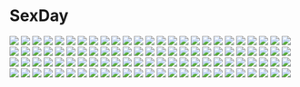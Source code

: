 # SexDay
![](https://konachan.com/jpeg/6f1a277932d1e28a35e6b4876817f338/Konachan.com%20-%20189349%20blue_eyes%20blue_hair%20blush%20food%20fruit%20gomi_chiri%20hatsune_miku%20jpeg_artifacts%20paper%20strawberry%20tears%20twintails%20vocaloid.jpg)
![](https://konachan.com/jpeg/72c318fc7117b98a5a8803a7f9dc1985/Konachan.com%20-%20240984%20blue_eyes%20boots%20bow%20breasts%20brown_hair%20building%20city%20dress%20gloves%20green_eyes%20honda_mio%20idolmaster%20long_hair%20microphone%20navel%20skirt%20snow%20tree.jpg)
![](https://konachan.com/image/586ff1ffd8a749ad734f7573c908e077/Konachan.com%20-%20231880%20breasts%20cake%20candy%20dress%20food%20fruit%20headphones%20kanola_u%20long_hair%20pink_eyes%20pink_hair%20sonico%20super_sonico.jpg)
![](https://konachan.com/jpeg/5b12929c42829ec4792219b1d0547427/Konachan.com%20-%20172223%202girls%20blonde_hair%20brown_hair%20effordom_soft%20game_cg%20long_hair%20red_eyes%20school_uniform%20senmu%20sonoyama_aoi%20yagiura_nagi%20yume_ka_utsutsu_ka_matryoshka.jpg)
![](https://konachan.com/image/91d01ba0161d1a3f9c06cca4f59e47ce/Konachan.com%20-%20111746%202girls%20blonde_hair%20blue_eyes%20brown_eyes%20brown_hair%20gloves%20gun%20gunslinger_girl%20henrietta%20long_hair%20short_hair%20sono%20suit%20triela%20twintails%20weapon.jpg)
![](https://konachan.com/image/a546bb3521bc2015da73fa1641e95a66/Konachan.com%20-%2098663%202girls%20ayase_hazuki%20hat%20himekaidou_hatate%20panties%20phone%20shameimaru_aya%20thighhighs%20touhou%20underwear.jpg)
![](https://konachan.com/image/9e4b3982d02fd1150fb9aff098c0970a/Konachan.com%20-%20278642%20apron%20blonde_hair%20blush%20braids%20brown_eyes%20bunny%20candy%20food%20fruit%20futaba_anzu%20greatpengh%20idolmaster%20loli%20long_hair%20maid%20strawberry.jpg)
![](https://konachan.com/jpeg/c2539cc30235de724849f636d29029e6/Konachan.com%20-%2046932%20flyable_heart%20game_cg%20hayakawa_megumi%20itou_noiji%20school_uniform%20shirasagi_mayuri%20sumeragi_souryuu%20yaeno_kei.jpg)
![](https://konachan.com/image/728298a8ea17eff71afa72c4ba56aec5/Konachan.com%20-%20179533%20blonde_hair%20blue_eyes%20blue_hair%20blush%20bow%20dress%20flandre_scarlet%20hat%20long_hair%20red_eyes%20remilia_scarlet%20risutaru%20short_hair%20skirt%20touhou%20vampire%20wings.jpg)
![](https://konachan.com/jpeg/f057e834b2ec5536d648077ef7e82c5f/Konachan.com%20-%20126433%20barefoot%20blonde_hair%20blush%20flat_chest%20loli%20long_hair%20navel%20nisemonogatari%20nude%20oshino_shinobu%20pointed_ears%20tanabe_kyou%20white%20yellow_eyes.jpg)
![](https://konachan.com/image/7af72b0b7e6c78b1851c2188839b372e/Konachan.com%20-%2085199%20black_hair%20blue_eyes%20breasts%20cleavage%20glasses%20nude%20read_or_die%20water%20white%20yomiko_readman.jpg)
![](https://konachan.com/jpeg/33a9abb75571387eeaf89f9c229a39ff/Konachan.com%20-%20174253%20bed%20blonde_hair%20blush%20bra%20breasts%20censored%20game_cg%20hulotte%20ikegami_akane%20nipples%20penis%20purple_eyes%20pussy%20sex%20short_hair%20socks%20spread_legs%20underwear.jpg)
![](https://konachan.com/jpeg/47f9041b1ad10b32bf1d6e8573d43908/Konachan.com%20-%20287016%20anthropomorphism%20barefoot%20bikini%20black_hair%20blush%20breasts%20cameltoe%20choker%20cleavage%20clouds%20hoodie%20long_hair%20ponytail%20red_eyes%20sky%20swimsuit%20water%20weapon.jpg)
![](https://konachan.com/image/d3c145cee8ce1e28114a3ce520d0646c/Konachan.com%20-%2052433%20ikkitousen%20ryofu_housen%20ryomou_shimei%20sonken_chuubou%20sonsaku_hakufu.jpg)
![](https://konachan.com/jpeg/0f9d3e36c1b40bc225feb6ce71a9cd89/Konachan.com%20-%20117703%20bath%20blush%20breasts%20cube%20game_cg%20green_eyes%20kantoku%20minagawa_yuuhi%20nagamine_tomoki%20nipples%20nude%20orange_hair%20your_diary.jpg)
![](https://konachan.com/jpeg/b58a339fc4f40afbbdad4356ba5d3672/Konachan.com%20-%20167882%20akatsuki_kirika%20black_hair%20blonde_hair%20blush%20bodysuit%20bondage%20erect_nipples%20eto%20shackles%20skintight%20thighhighs%20transparent%20tsukuyomi_shirabe.jpg)
![](https://konachan.com/image/b46bf9870b2c4e32f2ef1da2ff061da9/Konachan.com%20-%2025923%20agatsuma_soubi%20aoyagi_ritsuka%20catboy%20loveless%20ritsuka%20shounen_ai%20soubi.jpg)
![](https://konachan.com/image/c22ef16618c8206b9066bc1c82df5812/Konachan.com%20-%2043051%20anus%20ass%20breasts%20long_hair%20maid%20mikeou%20miraroma%20mitha%20nipples%20nopan%20open_shirt%20pussy%20tagme%20topless%20tsukimiya_kaede%20uncensored.jpg)
![](https://konachan.com/image/71808bfa1d5e29b5a5768eefdff4cb04/Konachan.com%20-%20170082%20black_hair%20brown_eyes%20brown_hair%20building%20clouds%20gray_eyes%20group%20headband%20isuzu_hana%20orange_hair%20reizei_mako%20skirt%20sky%20suzukishi%20takebe_saori%20weapon.jpg)
![](https://konachan.com/jpeg/02316dfc99f7b16f908b36c6b648cb9d/Konachan.com%20-%20274541%20bikini%20black_hair%20breasts%20elbow_gloves%20eric_muentes%20garter%20gloves%20horns%20long_hair%20navel%20purple_eyes%20shadowverse%20shingeki_no_bahamut%20signed%20swimsuit.jpg)
![](https://konachan.com/image/49a49e1a7f521231005d506e3490bbee/Konachan.com%20-%2016586%20comic_party%20tachikawa_ikumi.jpg)
![](https://konachan.com/image/09ba03e41146da057442451eaab2e98d/Konachan.com%20-%20161672%20breasts%20candy%20date_a_live%20itaru_chokusha%20itsuka_kotori%20lollipop%20long_hair%20navel%20nipples%20nude%20pussy%20red_eyes%20red_hair%20ribbons%20twintails%20uncensored.jpg)
![](https://konachan.com/image/07e7395d979fc9eedc9a3d89c0f2ba83/Konachan.com%20-%2014587%20anthropomorphism%20me%20os-tan%20windows.jpg)
![](https://konachan.com/jpeg/1a8c31f13f516a829887af32e89b4856/Konachan.com%20-%20200609%20apron%20ass%20blush%20brown_hair%20food%20game_cg%20hanasaki_nonoka%20hontani_kanae%20panties%20saga_planets%20school_uniform%20short_hair%20skirt%20underwear%20yellow_eyes.jpg)
![](https://konachan.com/image/68e616ce966ec40482e2b4d27f7fafa7/Konachan.com%20-%20236067%20aliasing%20bodysuit%20cherry_blossoms%20flowers%20guilty_crown%20hate_ani_hikae%20long_hair%20navel%20pink_hair%20tree%20yuzuriha_inori.jpg)
![](https://konachan.com/image/432893d5548b7be7549c792299152379/Konachan.com%20-%2093551%20cc%20code_geass%20lelouch_lamperouge%20male%20witchonly.jpg)
![](https://konachan.com/image/5fd781321b429f113897d0ac23e715f8/Konachan.com%20-%2016233%20blonde_hair%20gun%20hellsing%20seras_victoria%20weapon.jpg)
![](https://konachan.com/image/6ff61bd0731ebe2408ef57898644ff68/Konachan.com%20-%20145374%20boots%20original%20pointed_ears%20tsuchiya.jpg)
![](https://konachan.com/jpeg/f5e97a80183bb9d44512eebf2b361d6e/Konachan.com%20-%20198743%20ass%20blonde_hair%20blush%20cameltoe%20nova%20original%20panties%20pink_eyes%20school_uniform%20short_hair%20striped_panties%20tagme%20thighhighs%20underwear%20white.jpg)
![](https://konachan.com/image/b0f095d06bd8afe364e8ae866b700ca7/Konachan.com%20-%208644%20fuyou_kaede%20group%20lisianthus%20male%20nerine%20pointed_ears%20primula%20shigure_asa%20shuffle%20thighhighs%20tsuchimi_rin.jpg)
![](https://konachan.com/image/e2b2dbeb678efb805b6f3cee01861708/Konachan.com%20-%206424%20carnelian%20kawakabe_momoka%20long_hair%20red_eyes%20ribbons%20touka_gettan.jpg)
![](https://konachan.com/image/b55ec563a5ef4085edefd4a4f3638e1a/Konachan.com%20-%20178660%20blonde_hair%20chibi%20dengeki_moeoh%20horns%20namo%20original%20scan.jpg)
![](https://konachan.com/image/5675c0f88c286245842f50e13ed01757/Konachan.com%20-%20267145%20blonde_hair%20building%20chen_bin%20clouds%20food%20keisenko_%28touhou%29%20loli%20long_hair%20red_eyes%20shade%20sky%20thighhighs%20torii%20touhou.jpg)
![](https://konachan.com/jpeg/ebd8b1eb9fd4620a2c5ce8c325872615/Konachan.com%20-%20287808%20angel%20blonde_hair%20blue_eyes%20dress%20long_hair%20ne-on%20original%20sky%20stars%20wings.jpg)
![](https://konachan.com/jpeg/cac8a8eae256db3b7fbce6c297ae0a19/Konachan.com%20-%20240269%20brown_eyes%20brown_hair%20bubbles%20cropped%20dsmile%20misaka_mikoto%20short_hair%20to_aru_kagaku_no_railgun%20to_aru_majutsu_no_index%20waifu2x.jpg)
![](https://konachan.com/jpeg/d027f33e943cc0d4e1847bad455417ef/Konachan.com%20-%20280459%20.com%20blonde_hair%20blush%20breasts%20cleavage%20fang%20flat_chest%20gloves%20group%20horns%20loli%20long_hair%20pantyhose%20red_eyes%20short_hair%20skirt%20thighhighs%20yellow_eyes.jpg)
![](https://konachan.com/image/82340e419399e0e32dde6a8e2415f395/Konachan.com%20-%20235464%20ass%20blush%20breasts%20no_bra%20nori_tamago%20pink_hair%20red_eyes%20saigyouji_yuyuko%20short_hair%20skirt%20thighhighs%20touhou.jpg)
![](https://konachan.com/jpeg/be9f313e621fa1e41a53130e65b1fcac/Konachan.com%20-%20297933%202girls%20ass%20blue_eyes%20blue_hair%20brown_hair%20cropped%20ensemble_%28company%29%20kimishima_ao%20long_hair%20miyama_mizuki%20nekonishi_akie%20nipples%20nude%20purple_eyes%20yuri.jpg)
![](https://konachan.com/image/db9870f1a3cbc2cfa0cf2e7d27d6b7b4/Konachan.com%20-%20279620%20animal%20bike_shorts%20drink%20fish%20fueto_hiroki%20headphones%20original%20shorts%20underwater%20water.jpg)
![](https://konachan.com/jpeg/d7a3efbc85f2c26bd7222f678be75931/Konachan.com%20-%20125266%205_nenme_no_houkago%20kantoku%20miyaguchi_kei%20original%20pantyhose%20white.jpg)
![](https://konachan.com/image/161887e39604b2271e022b4eee97e714/Konachan.com%20-%20278359%20blue_hair%20braids%20building%20food%20green_eyes%20ice_cream%20long_hair%20necklace%20ohara_mari%20pantyhose%20ponytail%20purple_eyes%20short_hair%20signed%20yellow_eyes.jpg)
![](https://konachan.com/image/5b66a6abe889f4b78aa1b00c3730f384/Konachan.com%20-%20266828%20animal_ears%20black_hair%20blue_eyes%20catgirl%20gloves%20jun_%285455454541%29%20katana%20long_hair%20original%20pantyhose%20skirt%20sword%20weapon.jpg)
![](https://konachan.com/image/df17126187011cf6427d53b125dd620b/Konachan.com%20-%2054264%20gond%20hatsune_miku%20vocaloid.jpg)
![](https://konachan.com/jpeg/135cf5cf0338eb688fdd492e9d6645e7/Konachan.com%20-%20298810%202girls%20aikatsu%21%20animal%20blue_eyes%20bow%20brown_eyes%20cat%20computer%20kneehighs%20long_hair%20pajamas%20ponytail%20quro%20red_hair%20shorts%20socks%20twintails%20waifu2x.jpg)
![](https://konachan.com/image/f11f026f8e2a7db4475e05e596f2590b/Konachan.com%20-%20297907%20blue_hair%20kiwikong%20maid%20rem_%28re%3Azero%29%20re%3Azero_kara_hajimeru_isekai_seikatsu%20short_hair%20signed%20thighhighs.jpg)
![](https://konachan.com/image/f7130b921a8617523f995f1a949e0e49/Konachan.com%20-%20178490%20aqua_eyes%20blonde_hair%20headphones%20kagamine_len%20kagamine_rin%20male%20nidy-2d-%20short_hair%20shorts%20tie%20vocaloid%20watermark.jpg)
![](https://konachan.com/image/75db1f0452213bfe2a4107567f1b8b06/Konachan.com%20-%20157910%20black%20bra%20erect_nipples%20goggles%20hat%20red_eyes%20stockings%20tagme%20tagme_%28artist%29%20underwear.jpg)
![](https://konachan.com/jpeg/f2061d146dcc1956e20b79b4e9999572/Konachan.com%20-%20281515%20animal_ears%20anthropomorphism%20azur_lane%20blush%20bunny_ears%20close%20gray_hair%20headband%20laffey_%28azur_lane%29%20loli%20pink%20suzune_rena%20twintails.jpg)
![](https://konachan.com/jpeg/4925883e185e8d7a3237f00726314a13/Konachan.com%20-%20191349%20animal_ears%20ass%20ayase_eri%20blush%20breasts%20catgirl%20group%20hoshizora_rin%20minami_kotori%20nipples%20nude%20pussy%20socks%20sonoda_umi%20tail%20thighhighs%20uncensored.jpg)
![](https://konachan.com/jpeg/96548c9bc531630cd43e491713621273/Konachan.com%20-%20127520%20cat_smile%20long_hair%20louise_fran%C3%A7oise_le_blanc_de_la_valli%C3%A8re%20pink_hair%20transparent%20vector%20zero_no_tsukaima.jpg)
![](https://konachan.com/image/6e0c5a9948bc871432e2076baa93a374/Konachan.com%20-%2028593%20anal%20breasts%20censored%20chu_x_chu%20cum%20game_cg%20nipples%20open_shirt%20panties%20panty_pull%20penis%20pussy%20pussy_juice%20sex%20stockings%20underwear%20unisonshift%20vibrator.jpg)
![](https://konachan.com/jpeg/79f1df8213af0ae5ac0a2bc72da080ae/Konachan.com%20-%20212618%20aliasing%20brown_eyes%20brown_hair%20dress%20flowers%20idolmaster%20idolmaster_cinderella_girls%20long_hair%20necklace%20shimamura_uzuki%20yuuki_tatsuya.jpg)
![](https://konachan.com/jpeg/a1b95f1f180beab8dad1518fde51598e/Konachan.com%20-%20280701%20blue_hair%20breasts%20game_cg%20kadomi_ibarako%20long_hair%20navel_%28company%29%20red_eyes%20ribbons%20school_uniform%20skirt%20spiral%21%21%20tanihara_natsuki.jpg)
![](https://konachan.com/image/1971ea450a4f18635a05ba9b13867011/Konachan.com%20-%20150020%20ass%20black_hair%20cameltoe%20green_eyes%20jpeg_artifacts%20momojiri_taiiku_onna_kyoushi%20short_hair%20takahashi_record%20takazawa_aoi%20thighhighs.jpg)
![](https://konachan.com/jpeg/b8a4661bf0d9beef116ec5c61c04171d/Konachan.com%20-%2046363%20bikini%20blonde_hair%20nitta_aki%20purple_eyes%20ribbons%20signed%20soul_link%20swimsuit%20transparent%20twintails%20vector.jpg)
![](https://konachan.com/jpeg/f08a1a4e762181737264987b2cbee805/Konachan.com%20-%20207558%20black_hair%20blush%20breasts%20censored%20game_cg%20glace%20hikage_honoka%20long_hair%20nipples%20nude%20penis%20purple_eyes%20pussy%20pussy_juice%20saeki_nao%20sex.jpg)
![](https://konachan.com/image/39566c54011a110b3697f877da7cd967/Konachan.com%20-%2032883%20tagme.jpg)
![](https://konachan.com/image/205d1399ad26a1a075930b0a26857417/Konachan.com%20-%2061691%20hatsune_miku%20vocaloid.jpg)
![](https://konachan.com/image/c0ee3cb99699a8849f2e82cfb85927d4/Konachan.com%20-%20105584%202girls%20blue_hair%20blush%20brown_eyes%20brown_hair%20cheerleader%20green_eyes%20headband%20index%20long_hair%20misaka_mikoto%20navel%20short_hair%20wink.jpg)
![](https://konachan.com/image/8dc01744583bee12c1ebc62f6793bc0b/Konachan.com%20-%20227789%20barefoot%20beach%20bikini%20blue_eyes%20breasts%20crossover%20granblue_fantasy%20green_hair%20horns%20idolmaster%20no_bra%20pink_hair%20summer%20swimsuit%20takagaki_kaede.jpg)
![](https://konachan.com/image/97903bd42766ceeb09ef417e4b986d54/Konachan.com%20-%20109657%20bicolored_eyes%20hatsune_miku%20vocaloid.jpg)
![](https://konachan.com/jpeg/66af44628f580d94a509090486dd4943/Konachan.com%20-%20222904%20akame_%28akamiru%29%20blush%20bra%20breasts%20brown_hair%20close%20cropped%20green_eyes%20katou_megumi%20long_hair%20nipple_slip%20nipples%20scan%20underwear.jpg)
![](https://konachan.com/jpeg/85bae0c433fe9bd0492e58603e8793e0/Konachan.com%20-%20281051%20blush%20breasts%20fate_grand_order%20fate_%28series%29%20gray_hair%20kama_%28fate_grand_order%29%20red_eyes%20ribbons%20shikitani_asuka%20short_hair%20signed.jpg)
![](https://konachan.com/image/69314aa24636a8d17d60eac2976280ab/Konachan.com%20-%2013825%20all_male%20death_note%20food%20fruit%20l%20male%20strawberry.jpg)
![](https://konachan.com/jpeg/3842b173e82a0c89ba7de00660cb6531/Konachan.com%20-%20302436%20cameltoe%20game_cg%20himefuuro%20missing-x-link%20panties%20pink_hair%20purple_eyes%20tagme_%28artist%29%20underwear.jpg)
![](https://konachan.com/image/7c311b19505284da081de43d973aaf5d/Konachan.com%20-%20256942%202girls%20black_hair%20blonde_hair%20breasts%20cleavage%20close%20elbow_gloves%20fate_%28series%29%20gloves%20headdress%20long_hair%20navel%20red_eyes%20signed%20twintails%20yang-do.jpg)
![](https://konachan.com/image/a2d425f401d23ae6c2c0d2936639812d/Konachan.com%20-%20283511%20brown_hair%20dress%20flowers%20long_hair%20original%20rshow%20water%20yellow_eyes.jpg)
![](https://konachan.com/jpeg/94aaa1cad375a45b0def72e24091a065/Konachan.com%20-%20169921%202girls%20aoki_lapis%20april4luck%20aqua_hair%20butterfly%20gloves%20long_hair%20merli%20purple_hair%20scarf%20shorts%20skirt%20thighhighs%20vocaloid%20watermark.jpg)
![](https://konachan.com/image/ce74765d852a78f8b9566738305e9fdc/Konachan.com%20-%2030728%20iriya_kana%20iriya_no_sora_ufo_no_natsu%20long_hair%20purple_hair%20red_eyes%20school_uniform.jpg)
![](https://konachan.com/image/d38af12b98152a37c7453eee558b2ae9/Konachan.com%20-%2029955%20iizuki_tasuku%20tagme.jpg)
![](https://konachan.com/jpeg/f7e35d526139cbfded35d6b614522424/Konachan.com%20-%2033362%20close%20kitsu_chiri%20sayonara_zetsubou_sensei.jpg)
![](https://konachan.com/jpeg/36d8644736a9eb0715ce64d207e716e5/Konachan.com%20-%20291093%202girls%20anal%20anus%20ass%20bikini%20blonde_hair%20breasts%20donedone%20fingering%20long_hair%20maplestory%20nipples%20pink_hair%20pussy%20short_hair%20swimsuit%20uncensored.jpg)
![](https://konachan.com/jpeg/ce531e1c335f8398a8f5b27cf316436d/Konachan.com%20-%20277478%20all_male%20black_hair%20blue_eyes%20hug%20izumo_kasumi_%28nijisanji%29%20male%20nijisanji%20school_uniform%20shirt%20short_hair%20socks%20waifu2x%20yama_bukiiro.jpg)
![](https://konachan.com/jpeg/195514244dbd9e686341e5436e34af52/Konachan.com%20-%20186846%20braids%20dress%20flowers%20gloves%20horns%20long_hair%20original%20rose%20yumeichigo_alice.jpg)
![](https://konachan.com/jpeg/4a17187b1088a37db4495ec355c97633/Konachan.com%20-%20130734%20blonde_hair%20blush%20breast_hold%20breasts%20censored%20eyepatch%20game_cg%20irina_e_tolstaia%20makita_maki%20nipples%20penis%20pussy%20pussy_juice%20sex%20spread_legs.jpg)
![](https://konachan.com/jpeg/6de3ea6ee495ff483ccc47ade76655ef/Konachan.com%20-%20225274%20love_live%21_school_idol_project%20signed%20tomiwo%20yazawa_nico.jpg)
![](https://konachan.com/image/45be8c1c35c88d4f2999f0fc99fad0f2/Konachan.com%20-%20264566%202girls%20ass%20atago_%28kancolle%29%20black_hair%20blonde_hair%20blush%20breasts%20cait%20green_eyes%20hat%20navel%20nipples%20pantyhose%20red_eyes%20thighhighs%20torn_clothes%20wet.jpg)
![](https://konachan.com/image/95073f63c0c10e35b14ce5d8be97abc7/Konachan.com%20-%20204629%20aqua_eyes%20blonde_hair%20bubbles%20headdress%20original%20sakimichan%20underwater%20water%20watermark.jpg)
![](https://konachan.com/jpeg/0e103f29ab7731a2bdb59d2c6958e75d/Konachan.com%20-%2067700%20carnelian%20cyan%20headphones%20para-sol%20yatabe_miu.jpg)
![](https://konachan.com/image/98257f3b14edb47542a1a8b96b5ac450/Konachan.com%20-%20203691%20book%20drink%20elbow_gloves%20gloves%20long_hair%20patchouli_knowledge%20pink_hair%20pupil_g%20red_eyes%20thighhighs%20touhou%20underboob.jpg)
![](https://konachan.com/image/6fc03b76b94b4dd7a34be9848db3c8fd/Konachan.com%20-%208215%20clamp%20clover%20ora_%28clover%29.jpg)
![](https://konachan.com/jpeg/7876524f1742edcc0a93dff5484b06b9/Konachan.com%20-%20198733%20bed%20blonde_hair%20blue_eyes%20blush%20fast-runner-2024%20kousaka_kirino%20long_hair%20no_bra%20open_shirt%20panties%20thighhighs%20underwear.jpg)
![](https://konachan.com/image/32d12070b7dc348d6cce0c78992ff473/Konachan.com%20-%20282376%20aqua_eyes%20blonde_hair%20breasts%20cleavage%20dylannn%20long_hair%20military%20original%20pantyhose%20skirt%20uniform%20white.jpg)
![](https://konachan.com/jpeg/5af775306d31585a028bd0f13e97854d/Konachan.com%20-%20236838%202girls%20anal%20anus%20ass%20black_hair%20blush%20bondage%20brown_hair%20censored%20cropped%20crying%20eto%20headband%20long_hair%20miko%20nopan%20pussy%20sex%20skirt%20tears%20wink.jpg)
![](https://konachan.com/jpeg/918d21cd9dcde26321557b415d214fb6/Konachan.com%20-%2055978%20bakemonogatari%20close%20monogatari_%28series%29%20senjougahara_hitagi%20transparent%20vector.jpg)
![](https://konachan.com/jpeg/5b9b81bab393a475e2a5fb9d33904830/Konachan.com%20-%20171710%20bed%20blue_eyes%20brown_hair%20cocoro%40function%21%20fingering%20game_cg%20hinata_momo%20masturbation%20panties%20pulltop%20short_hair%20spread_legs%20underwear%20yuzuriha_hijiri.jpg)
![](https://konachan.com/image/db327fc95c057b520ab5451c2ada2995/Konachan.com%20-%207905%20animal_ears%20catgirl%20houden_eizou%20wakusei_girl%20white.jpg)
![](https://konachan.com/image/371dd0a8ebbb465dc573cbe4f161cb72/Konachan.com%20-%20193421%20blush%20breasts%20brown_eyes%20brown_hair%20hinata_azuri%20long_hair%20moonshiner%20nipples%20nude%20open_shirt%20original%20sunset%20tears%20twintails%20zoom_layer.jpg)
![](https://konachan.com/jpeg/9da986c774d71460d37c0b1798bd48eb/Konachan.com%20-%20269150%20akky_%28akimi1127%29%20animal%20bird%20blonde_hair%20blue_eyes%20bow%20building%20clouds%20forest%20lolita_fashion%20long_hair%20original%20ribbons%20scenic%20skirt%20sky%20sunset%20tree.jpg)
![](https://konachan.com/jpeg/a45f4e970603b079eff49f938906dadd/Konachan.com%20-%20194471%20aqua_eyes%20aqua_hair%20breasts%20cleavage%20dress%20hatsune_miku%20long_hair%20night%20sky%20stars%20steelleets%20twintails%20vocaloid.jpg)
![](https://konachan.com/jpeg/e1129193d149b1a1d6b26d5cb6f3f058/Konachan.com%20-%2090518%20animal_ears%20catgirl%20chen%20chibi%20foxgirl%20hounori%20multiple_tails%20tail%20touhou%20yakumo_ran%20yakumo_yukari.jpg)
![](https://konachan.com/jpeg/0d1de5c59eaf6fc717d63912e076de1d/Konachan.com%20-%20283266%20ass%20bed%20black_hair%20breasts%20brown_eyes%20long_hair%20matsuzaki_miyuki%20original%20pajamas%20ponytail%20shorts.jpg)
![](https://konachan.com/image/44bba36d1c1d135b5b663c7ded44beb3/Konachan.com%20-%2026125%202ch%204chan%20animal%20bear%20cosplay%20crossover%20jojo_no_kimyou_na_bouken%20koiwai_yotsuba%20moot%20parody%20pedobear%20rozen_maiden%20suiseiseki%20yotsubato%21.jpeg)
![](https://konachan.com/image/989214ccd4800a96fdd51d1ff25dd414/Konachan.com%20-%20164070%20ame_tame%20celestia_rudenberk%20dangan-ronpa.jpg)
![](https://konachan.com/jpeg/610d3600a7743b86111e6899d18d64c3/Konachan.com%20-%20167649%20animal_ears%20barefoot%20bell%20blush%20bow%20breasts%20brown_eyes%20catgirl%20cleavage%20collar%20long_hair%20original%20pink%20pink_hair%20ribbons%20sazaki_ichiri%20tail.jpg)
![](https://konachan.com/image/eedbf5e9b240a79b2343bd7a52ed4270/Konachan.com%20-%20147638%20kurono-kuro%20original.jpg)
![](https://konachan.com/image/957d3735ab6eeee6354af902ae1fd19b/Konachan.com%20-%20190908%202girls%20blonde_hair%20blue_hair%20bow%20flandre_scarlet%20gengetsu_chihiro%20hat%20red_eyes%20remilia_scarlet%20ribbons%20short_hair%20skirt%20socks%20touhou%20vampire%20wings.jpg)
![](https://konachan.com/jpeg/e503e5da078cf1313d6576bbf02a1234/Konachan.com%20-%20162152%20breasts%20brown_hair%20game_cg%20kamiya_tomoe%20masturbation%20nipples%20no_bra%20panties%20school_uniform%20shirogane_otome%20thighhighs%20underwear%20vibrator%20wet.jpg)
![](https://konachan.com/image/014a64a196546f038186aa558325bfe8/Konachan.com%20-%20123037%20alice_blanche%20black_hair%20blonde_hair%20blue_eyes%20blush%20bow%20claude_claudel%20dress%20headdress%20japanese_clothes%20long_hair%20oscar_claudel%20ribbons%20short_hair.jpg)
![](https://konachan.com/image/386409c5964dcd244b57e31a4fe23143/Konachan.com%20-%20182687%20blonde_hair%20blue_eyes%20cherry_blossoms%20flowers%20ia%20junji%20long_hair%20petals%20vocaloid.jpg)
